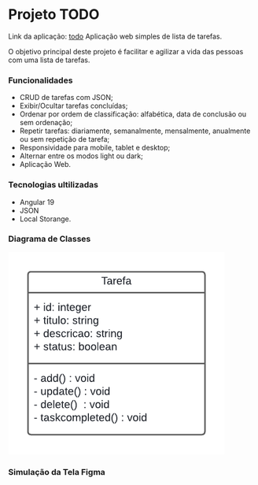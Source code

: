 # Projeto TODO

Link da aplicação: [todo](https://td-bhoks327u-marianas-projects-0a5d45dd.vercel.app/)
Aplicação web simples de lista de tarefas.

O objetivo principal deste projeto é facilitar e agilizar a vida das pessoas com uma lista de tarefas.

### Funcionalidades

- CRUD de tarefas com JSON;
- Exibir/Ocultar tarefas concluídas;
- Ordenar por ordem de classificação: alfabética, data de conclusão ou sem ordenação;
- Repetir tarefas: diariamente, semanalmente, mensalmente, anualmente ou sem repetição de tarefa;
- Responsividade para mobile, tablet e desktop;
- Alternar entre os modos light ou dark;
- Aplicação Web.

### Tecnologias ultilizadas

- Angular 19
- JSON
- Local Storange.
	
### Diagrama de Classes

![](https://github.com/mariana-js/project-todo/blob/main/TODO.png)

### Simulação da Tela Figma

[](https://www.figma.com/proto/0ton6TdLJyN1Bwv5hHdTTJ/Mini-Projetos-2024?node-id=6-4&starting-point-node-id=6%3A4)